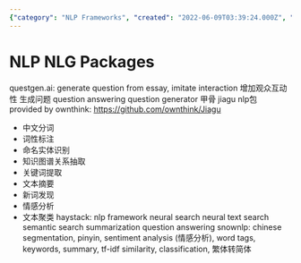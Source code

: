 ```yaml
---
{"category": "NLP Frameworks", "created": "2022-06-09T03:39:24.000Z", "date": "2022-06-09 03:39:24", "description": "The article explores the field of Natural Language Processing (NLP) and its various frameworks, including sentiment analysis, text clustering, and summarization. It highlights question answering capabilities as a significant aspect of NLP and introduces packages like questgen.ai for essay questions and Jiagu's offerings such as word segmentation and named entity recognition.", "modified": "2022-08-18T16:13:10.127Z", "tags": ["natural language", "NLG", "NLP", "question answering", "question generation"], "title": "NLP Packages"}
---
```

# NLP NLG Packages
questgen.ai:
generate question from essay, imitate interaction
增加观众互动性 生成问题
question answering question generator
甲骨 jiagu nlp包 provided by ownthink:
https://github.com/ownthink/Jiagu
- 中文分词
- 词性标注
- 命名实体识别
- 知识图谱关系抽取
- 关键词提取
- 文本摘要
- 新词发现
- 情感分析
- 文本聚类
haystack:
nlp framework
neural search neural text search
semantic search
summarization
question answering
snownlp:
chinese segmentation, pinyin, sentiment analysis (情感分析), word tags, keywords, summary, tf-idf similarity, classification, 繁体转简体